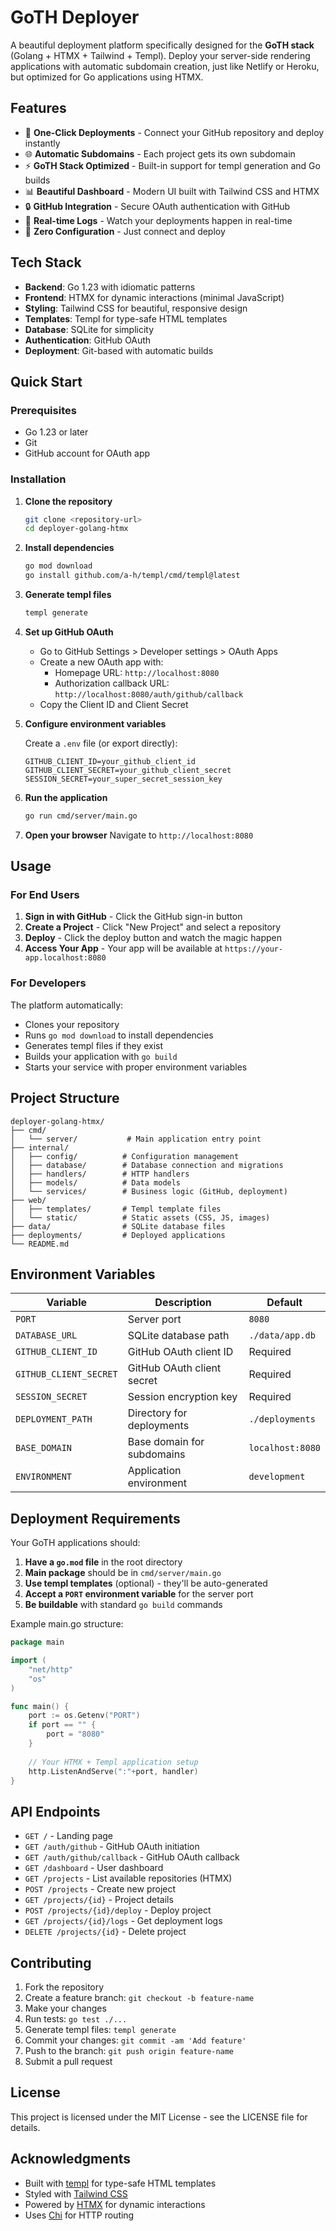 # GoTH Deployer

A beautiful deployment platform specifically designed for the **GoTH stack** (Golang + HTMX + Tailwind + Templ). Deploy your server-side rendering applications with automatic subdomain creation, just like Netlify or Heroku, but optimized for Go applications using HTMX.

## Features

- 🚀 **One-Click Deployments** - Connect your GitHub repository and deploy instantly
- 🌐 **Automatic Subdomains** - Each project gets its own subdomain
- ⚡ **GoTH Stack Optimized** - Built-in support for templ generation and Go builds
- 📊 **Beautiful Dashboard** - Modern UI built with Tailwind CSS and HTMX
- 🔒 **GitHub Integration** - Secure OAuth authentication with GitHub
- 📝 **Real-time Logs** - Watch your deployments happen in real-time
- 🎯 **Zero Configuration** - Just connect and deploy

## Tech Stack

- **Backend**: Go 1.23 with idiomatic patterns
- **Frontend**: HTMX for dynamic interactions (minimal JavaScript)
- **Styling**: Tailwind CSS for beautiful, responsive design
- **Templates**: Templ for type-safe HTML templates
- **Database**: SQLite for simplicity
- **Authentication**: GitHub OAuth
- **Deployment**: Git-based with automatic builds

## Quick Start

### Prerequisites

- Go 1.23 or later
- Git
- GitHub account for OAuth app

### Installation

1. **Clone the repository**
   ```bash
   git clone <repository-url>
   cd deployer-golang-htmx
   ```

2. **Install dependencies**
   ```bash
   go mod download
   go install github.com/a-h/templ/cmd/templ@latest
   ```

3. **Generate templ files**
   ```bash
   templ generate
   ```

4. **Set up GitHub OAuth**
   - Go to GitHub Settings > Developer settings > OAuth Apps
   - Create a new OAuth app with:
     - Homepage URL: `http://localhost:8080`
     - Authorization callback URL: `http://localhost:8080/auth/github/callback`
   - Copy the Client ID and Client Secret

5. **Configure environment variables**
   
   Create a `.env` file (or export directly):
   ```env
   GITHUB_CLIENT_ID=your_github_client_id
   GITHUB_CLIENT_SECRET=your_github_client_secret
   SESSION_SECRET=your_super_secret_session_key
   ```

6. **Run the application**
   ```bash
   go run cmd/server/main.go
   ```

7. **Open your browser**
   Navigate to `http://localhost:8080`

## Usage

### For End Users

1. **Sign in with GitHub** - Click the GitHub sign-in button
2. **Create a Project** - Click "New Project" and select a repository
3. **Deploy** - Click the deploy button and watch the magic happen
4. **Access Your App** - Your app will be available at `https://your-app.localhost:8080`

### For Developers

The platform automatically:
- Clones your repository
- Runs `go mod download` to install dependencies
- Generates templ files if they exist
- Builds your application with `go build`
- Starts your service with proper environment variables

## Project Structure

```
deployer-golang-htmx/
├── cmd/
│   └── server/           # Main application entry point
├── internal/
│   ├── config/          # Configuration management
│   ├── database/        # Database connection and migrations
│   ├── handlers/        # HTTP handlers
│   ├── models/          # Data models
│   └── services/        # Business logic (GitHub, deployment)
├── web/
│   ├── templates/       # Templ template files
│   └── static/          # Static assets (CSS, JS, images)
├── data/                # SQLite database files
├── deployments/         # Deployed applications
└── README.md
```

## Environment Variables

| Variable | Description | Default |
|----------|-------------|---------|
| `PORT` | Server port | `8080` |
| `DATABASE_URL` | SQLite database path | `./data/app.db` |
| `GITHUB_CLIENT_ID` | GitHub OAuth client ID | Required |
| `GITHUB_CLIENT_SECRET` | GitHub OAuth client secret | Required |
| `SESSION_SECRET` | Session encryption key | Required |
| `DEPLOYMENT_PATH` | Directory for deployments | `./deployments` |
| `BASE_DOMAIN` | Base domain for subdomains | `localhost:8080` |
| `ENVIRONMENT` | Application environment | `development` |

## Deployment Requirements

Your GoTH applications should:

1. **Have a `go.mod` file** in the root directory
2. **Main package** should be in `cmd/server/main.go`
3. **Use templ templates** (optional) - they'll be auto-generated
4. **Accept a `PORT` environment variable** for the server port
5. **Be buildable** with standard `go build` commands

Example main.go structure:
```go
package main

import (
    "net/http"
    "os"
)

func main() {
    port := os.Getenv("PORT")
    if port == "" {
        port = "8080"
    }
    
    // Your HTMX + Templ application setup
    http.ListenAndServe(":"+port, handler)
}
```

## API Endpoints

- `GET /` - Landing page
- `GET /auth/github` - GitHub OAuth initiation
- `GET /auth/github/callback` - GitHub OAuth callback
- `GET /dashboard` - User dashboard
- `GET /projects` - List available repositories (HTMX)
- `POST /projects` - Create new project
- `GET /projects/{id}` - Project details
- `POST /projects/{id}/deploy` - Deploy project
- `GET /projects/{id}/logs` - Get deployment logs
- `DELETE /projects/{id}` - Delete project

## Contributing

1. Fork the repository
2. Create a feature branch: `git checkout -b feature-name`
3. Make your changes
4. Run tests: `go test ./...`
5. Generate templ files: `templ generate`
6. Commit your changes: `git commit -am 'Add feature'`
7. Push to the branch: `git push origin feature-name`
8. Submit a pull request

## License

This project is licensed under the MIT License - see the LICENSE file for details.

## Acknowledgments

- Built with [templ](https://github.com/a-h/templ) for type-safe HTML templates
- Styled with [Tailwind CSS](https://tailwindcss.com/)
- Powered by [HTMX](https://htmx.org/) for dynamic interactions
- Uses [Chi](https://github.com/go-chi/chi) for HTTP routing